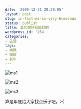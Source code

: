 ```yaml
---
date: '2009-12-31 20:29:05'
layout: post
slug: in-fact-ms-is-very-humorous
status: publish
title: 其实微软挺幽默的
wordpress_id: '254'
categories:
- 生活
tags:
- 幽默
- 微软
- 新年
---
```


![ms1](http://i.imgur.com/tpbCZ2q.png)

![ms2](http://i.imgur.com/kTMAI04.png)

![ms3](http://i.imgur.com/mW0LEzG.png)

算是年底给大家找点乐子吧。:-)
